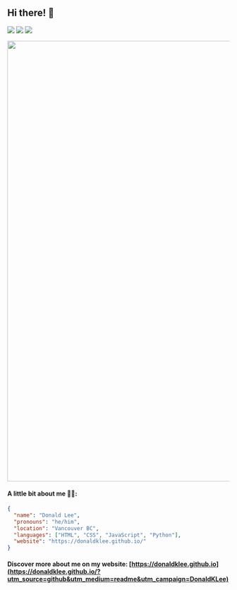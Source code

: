 ## Hi there! 👋

[<img src="https://img.shields.io/badge/linkedin-%230077B5.svg?&style=for-the-badge&logo=linkedin&logoColor=white" />](https://www.linkedin.com/in/donald-l-0024471a3/)
[<img src = "https://img.shields.io/badge/Twitter-1DA1F2?style=for-the-badge&logo=twitter&logoColor=white">](https://twitter.com/HiDonaldLee)
[<img src = "https://img.shields.io/badge/GitHub-100000?style=for-the-badge&logo=github&logoColor=white">](https://github.com/DonaldKLee)

<img width="1000vw" height="auto" src="https://github.com/DonaldKLee/Donald-K-Lee/blob/master/Intro.gif">

#### A little bit about me 👨‍💻:
```json
{
  "name": "Donald Lee",
  "pronouns": "he/him",
  "location": "Vancouver BC",
  "languages": ["HTML", "CSS", "JavaScript", "Python"],
  "website": "https://donaldklee.github.io/"
}
```

#### Discover more about me on my website: [https://donaldklee.github.io](https://donaldklee.github.io/?utm_source=github&utm_medium=readme&utm_campaign=DonaldKLee)


<!--
[<img src="https://img.shields.io/badge/linkedin-%230077B5.svg?&style=for-the-badge&logo=linkedin&logoColor=white" />](https://www.linkedin.com/in/donald-l-0024471a3/) [<img src = "https://img.shields.io/badge/instagram-%23E4405F.svg?&style=for-the-badge&logo=instagram&logoColor=white">](https://www.instagram.com/donald.k.lee/) [<img src ="https://img.shields.io/badge/Website-dl-%23.svg?&style=for-the-badge&logo=&logoColor=white%22">](https://donaldklee.github.io/?utm_source=github&utm_medium=readme&utm_campaign=DonaldKLee)&nbsp;![Visits Badge](https://badges.pufler.dev/visits/DonaldKLee/DonaldKLee?style=for-the-badge )

-->
